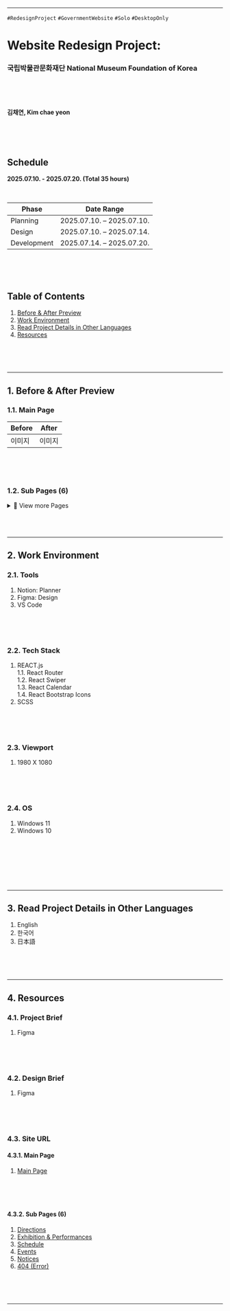 
---
`#RedesignProject` `#GovernmentWebsite` `#Solo` `#DesktopOnly` 
# **Website Redesign Project:**
### 국립박물관문화재단 National Museum Foundation of Korea

<br/>
<br/>
<br/>

**김채연, Kim chae yeon**    

<br/>
<br/>
<br/>

## **Schedule**
**2025.07.10. - 2025.07.20. (Total 35 hours)**

</br>

| Phase         | Date Range                  |
|---------------|-----------------------------|
| Planning      | 2025.07.10. – 2025.07.10.   |
| Design        | 2025.07.10. – 2025.07.14.   |
| Development   | 2025.07.14. – 2025.07.20.   |

<br/>
<br/>
<br/>

## Table of Contents

1. [Before & After Preview](#1-Before-&-After-Preview)   
2. [Work Environment](#2-Work-Environment)   
3. [Read Project Details in Other Languages](#3-Read-Project-Details-in-Other-Languages)    
4. [Resources](#4-Resources)   
   
</br>
</br>
</br>

---



## 1. Before & After Preview
### 1.1. Main Page

| Before | After |
|--------|-------|
| 이미지 | 이미지  |

</br>
</br>
</br>

### 1.2. Sub Pages (6)
<details>
<summary>📂 View more Pages</summary>

#### 1.2.1. 서브 페이지 이름
| Before | After |
|--------|-------|
| 이미지 | 이미지  |

</br>
</br>
</br>

</details>

</br>
</br>
</br>

---
## 2. Work Environment
### 2.1. Tools
1. Notion: Planner
2. Figma: Design
3. VS Code

</br>
</br>
</br>

### 2.2. Tech Stack
1. REACT.js     
   1.1. React Router    
   1.2. React Swiper    
   1.3. React Calendar   
   1.4. React Bootstrap Icons  
2. SCSS   

</br>
</br>
</br>

### 2.3. Viewport
1. 1980 X 1080

</br>
</br>
</br>

### 2.4. OS
1. Windows 11
2. Windows 10

</br>
</br>
</br>

</br>
</br>
</br>

---

## 3. Read Project Details in Other Languages
1. English
2. 한국어
3. 日本語

</br>
</br>
</br>

---

## 4. Resources
### 4.1. Project Brief
1. Figma

</br>
</br>
</br>

### 4.2. Design Brief
1. Figma

</br>
</br>
</br>

### 4.3. Site URL
#### 4.3.1. Main Page
1. [Main Page](https://dainty-zabaione-f6aaff.netlify.app/)

</br>
</br>
</br>

#### 4.3.2. Sub Pages (6)
1. [Directions](https://dainty-zabaione-f6aaff.netlify.app/directions)
2. [Exhibition & Performances](https://dainty-zabaione-f6aaff.netlify.app/exhibitionPerformance)
3. [Schedule](https://dainty-zabaione-f6aaff.netlify.app/schedule)
4. [Events](https://dainty-zabaione-f6aaff.netlify.app/events)
5. [Notices](https://dainty-zabaione-f6aaff.netlify.app/notices)
6. [404 (Error)](https://dainty-zabaione-f6aaff.netlify.app/*)

</br>
</br>
</br>

---
